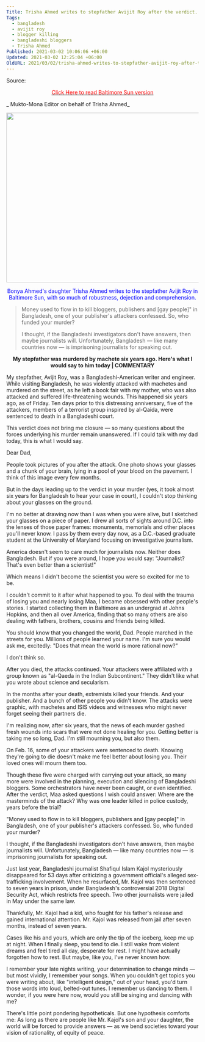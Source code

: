 ```yaml
---
Title: Trisha Ahmed writes to stepfather Avijit Roy after the verdict.
Tags:
  - bangladesh
  - avijit roy
  - blogger killing
  - bangladeshi bloggers
  - Trisha Ahmed
Published: 2021-03-02 10:06:06 +06:00
Updated: 2021-03-02 12:25:04 +06:00
OldURL: 2021/03/02/trisha-ahmed-writes-to-stepfather-avijit-roy-after-the-verdict/
---
```

Source: 
<p style="text-align: center;"><a href="https://www.baltimoresun.com/opinion/op-ed/bs-ed-op-0301-dear-dad-20210301-gly4n5gg7ve3bncucld742cira-story.html?outputType=amp&amp;fbclid=IwAR2JerFFxBE-fBTvV0Z26qfr_80vKQ1azigSC51NDkbVbD5qHXEQ4RlEZG0"><span style="color: #ff0000;">Click Here to read Baltimore Sun version</span></a></p>

_ Mukto-Mona Editor on behalf of Trisha Ahmed_

<a href="https://enblog.muktomona.com/2021/03/02/trisha-ahmed-writes-to-stepfather-avijit-roy-after-the-verdict/avijit-family/" rel="attachment wp-att-28454"><img class="aligncenter wp-image-28454" src="/wp-content/uploads/2021/03/Avijit-family-1024x787.jpg" alt="" width="579" height="445" /></a>
<p style="text-align: center;"><span style="color: #0000ff;">Bonya Ahmed's daughter Trisha Ahmed writes to the stepfather Avijit Roy in Baltimore Sun, with so much of robustness, dejection and comprehension.</span></p>

<blockquote>Money used to flow in to kill bloggers, publishers and [gay people]" in Bangladesh, one of your publisher's attackers confessed. So, who funded your murder?

I thought, if the Bangladeshi investigators don't have answers, then maybe journalists will. Unfortunately, Bangladesh — like many countries now — is imprisoning journalists for speaking out.</blockquote>
<p style="text-align: center;"><strong>My stepfather was murdered by machete six years ago. Here's what I would say to him today | COMMENTARY</strong></p>
My stepfather, Avijit Roy, was a Bangladeshi-American writer and engineer. While visiting Bangladesh, he was violently attacked with machetes and murdered on the street, as he left a book fair with my mother, who was also attacked and suffered life-threatening wounds. This happened six years ago, as of Friday. Ten days prior to this distressing anniversary, five of the attackers, members of a terrorist group inspired by al-Qaida, were sentenced to death in a Bangladeshi court.

This verdict does not bring me closure — so many questions about the forces underlying his murder remain unanswered. If I could talk with my dad today, this is what I would say.

Dear Dad,

People took pictures of you after the attack. One photo shows your glasses and a chunk of your brain, lying in a pool of your blood on the pavement. I think of this image every few months.

But in the days leading up to the verdict in your murder (yes, it took almost six years for Bangladesh to hear your case in court), I couldn't stop thinking about your glasses on the ground.

I'm no better at drawing now than I was when you were alive, but I sketched your glasses on a piece of paper. I drew all sorts of sights around D.C. into the lenses of those paper frames: monuments, memorials and other places you'll never know. I pass by them every day now, as a D.C.-based graduate student at the University of Maryland focusing on investigative journalism.

America doesn't seem to care much for journalists now. Neither does Bangladesh. But if you were around, I hope you would say: "Journalist? That's even better than a scientist!"

Which means I didn't become the scientist you were so excited for me to be.

I couldn't commit to it after what happened to you. To deal with the trauma of losing you and nearly losing Maa, I became obsessed with other people's stories. I started collecting them in Baltimore as an undergrad at Johns Hopkins, and then all over America, finding that so many others are also dealing with fathers, brothers, cousins and friends being killed.

You should know that you changed the world, Dad. People marched in the streets for you. Millions of people learned your name. I'm sure you would ask me, excitedly: "Does that mean the world is more rational now?"

I don't think so.

After you died, the attacks continued. Your attackers were affiliated with a group known as "al-Qaeda in the Indian Subcontinent." They didn't like what you wrote about science and secularism.

In the months after your death, extremists killed your friends. And your publisher. And a bunch of other people you didn't know. The attacks were graphic, with machetes and ISIS videos and witnesses who might never forget seeing their partners die.

I'm realizing now, after six years, that the news of each murder gashed fresh wounds into scars that were not done healing for you. Getting better is taking me so long, Dad. I'm still mourning you, but also them.

On Feb. 16, some of your attackers were sentenced to death. Knowing they're going to die doesn't make me feel better about losing you. Their loved ones will mourn them too.

Though these five were charged with carrying out your attack, so many more were involved in the planning, execution and silencing of Bangladeshi bloggers. Some orchestrators have never been caught, or even identified. After the verdict, Maa asked questions I wish could answer: Where are the masterminds of the attack? Why was one leader killed in police custody, years before the trial?

"Money used to flow in to kill bloggers, publishers and [gay people]" in Bangladesh, one of your publisher's attackers confessed. So, who funded your murder?

I thought, if the Bangladeshi investigators don't have answers, then maybe journalists will. Unfortunately, Bangladesh — like many countries now — is imprisoning journalists for speaking out.

Just last year, Bangladeshi journalist Shafiqul Islam Kajol mysteriously disappeared for 53 days after criticizing a government official's alleged sex-trafficking involvement. When he resurfaced, Mr. Kajol was then sentenced to seven years in prison, under Bangladesh's controversial 2018 Digital Security Act, which restricts free speech. Two other journalists were jailed in May under the same law.

Thankfully, Mr. Kajol had a kid, who fought for his father's release and gained international attention. Mr. Kajol was released from jail after seven months, instead of seven years.

Cases like his and yours, which are only the tip of the iceberg, keep me up at night. When I finally sleep, you tend to die. I still wake from violent dreams and feel tired all day, desperate for rest. I might have actually forgotten how to rest. But maybe, like you, I've never known how.

I remember your late nights writing, your determination to change minds — but most vividly, I remember your songs. When you couldn't get topics you were writing about, like "intelligent design," out of your head, you'd turn those words into loud, belted-out tunes. I remember us dancing to them. I wonder, if you were here now, would you still be singing and dancing with me?

There's little point pondering hypotheticals. But one hypothesis comforts me: As long as there are people like Mr. Kajol's son and your daughter, the world will be forced to provide answers — as we bend societies toward your vision of rationality, of equity of peace.
